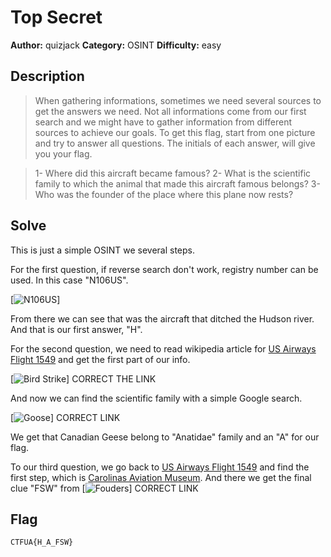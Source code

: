 # Top Secret
**Author:** quizjack 
**Category:** OSINT 
**Difficulty:** easy

## Description

>When gathering informations, sometimes we need several sources to get the answers we need. Not all informations come from our first search and we might have to gather information from different sources to achieve our goals. To get this flag, start from one picture and try to answer all questions. The initials of each answer, will give you your flag.

>1- Where did this aircraft became famous?
>2- What is the scientific family to which the animal that made this aircraft famous belongs?
>3- Who was the founder of the place where this plane now rests? 

## Solve

This is just a simple OSINT we several steps.

For the first question, if reverse search don't work, registry number can be used. In this case "N106US".

[![N106US](https://github.com/gcsuaveiro/citeforma-ctf/blob/master/osint/aircraft/solve/1-%20Famous.jpg)]

From there we can see that was the aircraft that ditched the Hudson river. And that is our first answer, "H".

For the second question, we need to read wikipedia article for [US Airways Flight 1549](https://en.wikipedia.org/wiki/US_Airways_Flight_1549) and get the first part of our info.

[![Bird Strike](https://github.com/gcsuaveiro/citeforma-ctf/blob/master/osint/aircraft/solve/1-%20Famous.jpg)] CORRECT THE LINK

And now we can find the scientific family with a simple Google search.

[![Goose](https://github.com/gcsuaveiro/citeforma-ctf/blob/master/osint/aircraft/solve/1-%20Famous.jpg)] CORRECT LINK

We get that Canadian Geese belong to "Anatidae" family and an "A" for our flag.

To our third question, we go back to [US Airways Flight 1549](https://en.wikipedia.org/wiki/US_Airways_Flight_1549) and find the first step, which is [Carolinas Aviation Museum](https://www.sullenbergeraviation.org/about-us/). And there we get the final clue "FSW" from [![Fouders](https://github.com/gcsuaveiro/citeforma-ctf/blob/master/osint/aircraft/solve/1-%20Famous.jpg)] CORRECT LINK

## Flag 
```
CTFUA{H_A_FSW}
```
